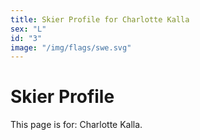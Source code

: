 ```yaml
---
title: Skier Profile for Charlotte Kalla
sex: "L"
id: "3"
image: "/img/flags/swe.svg" 
---
```


# Skier Profile

This page is for: Charlotte Kalla.
    
